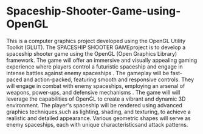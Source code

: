 # Spaceship-Shooter-Game-using-OpenGL
This is a computer graphics project developed using the OpenGL Utility Toolkit (GLUT).
The SPACESHIP SHOOTER GAMEproject is to develop a spaceship shooter game using the OpenGL (Open Graphics Library) framework.
The game will offer an immersive and visually appealing gaming experience where players control a futuristic spaceship and engage in intense battles against enemy spaceships .
The gameplay will be fast-paced and action-packed, featuring smooth and responsive controls.
They will engage in combat with enemy spaceships, employing an arsenal of weapons, power-ups, and defensive mechanisms .
The game will will leverage the capabilities of OpenGL to create a vibrant and dynamic 3D environment. 
The player's spaceship will be rendered using advanced graphics techniques,such as lighting, shading, and texturing, to achieve a realistic and detailed appearance.
Various geometric shapes will serve as enemy spaceships, each with unique characteristicsand attack patterns.
